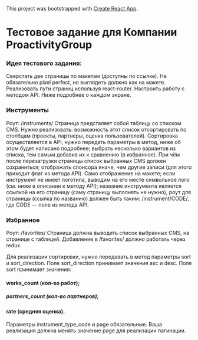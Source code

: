 This project was bootstrapped with [Create React App](https://github.com/facebook/create-react-app).
# Тестовое задание для Компании ProactivityGroup


### Идея тестового задания: 

Сверстать две страницы по макетам (доступны по ссылке). Не обязательно pixel perfect, но выглядеть должно как на макете. Реализовать пути страниц используя react-router. Настроить работу с методом API. Ниже подробнее о каждом экране.

### Инструменты
Роут: /instruments/
Страница предсталяет собой таблицу со списком CMS. Нужно реализовать:
возможность этот список отсортировать по столбцам (проекты, партнеры, оценка пользователей). Сортировка осуществляется в API, нужно передать параметры в метод, ниже об этом будет написано подробнее;
выбрать несколько вариантов из списка, тем самым добавив их к сравнению (в избранное). При чём после перезагрузки страницы список выбранных CMS должен сохраниться;
отображать спонсора иначе, чем другие записи (для этого приходит флаг из метода API). Само отображение на макете;
если инструмент не имеет логотипа, выводим на его месте символьное лого (см. ниже в описании к методу API);
название инструмента является ссылкой на его страницу (саму страницу выполнять не нужно), роут для страницы (ссылка по названию) должен быть таким: /instrument/CODE/, где CODE — поле из метода API.

###  Избранное
Роут: /favorites/
Страница должна выводить список выбранных CMS, на странице с таблицей. Добавление в /favorites/ должно работать через redux.

Для реализации сортировки, нужно передавать в метод параметры sort и sort_direction. Поле sort_direction принимает значения asc и desc. Поле sort принимает значения:
#### works_count (кол-во работ);
##### partners_count (кол-во партнеров);
#### rate (средняя оценка).
Параметры instrument_type_code и page обязательные. Ваша реализация должна менять значение page для реализации пагинации.



